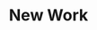 ---
title: New Work
description_markdown: >-
  Selected work available now.&nbsp;


  Open thumbnails for expanded view and details.


  &nbsp;If you would like further information please see the [Contact](/contact)
  page.


  &nbsp;
_gallery_date: 2016-05-01 00:00:00
permalink: /gallery/new-work/
main_image_path: /uploads/img-6263-1.jpg
images:
  - image_path: /uploads/img-6233.jpg
    image_title: DR/B5 Terra-sigillata Bowl Form
    image_description: |-
      DR/B5 Terra-sigillata Bowl with mottled interior. Height: 14.5 cm
      Price: £600.00
  - image_path: /uploads/img-6234.jpg
    image_title: DR/B5 View 2
    image_description: DR/B5 View 2
  - image_path: /uploads/img-6247.jpg
    image_title: DR/B4 Terra-sigillata Balancing bowl
    image_description: >-
      DR/B4  Terra-sigillata balancing bowl, mottled interior. Height: 12 cm.
      Price GBP: £400.00
  - image_path: /uploads/img-6250.jpg
    image_title: DR/B4  View 2
    image_description: DR/B4 View 2
  - image_path: /uploads/img-6242.jpg
    image_title: DR/B2 Terra-sigillata Bowl Form
    image_description: >-
      DR/B2 Terra-sigillata Bowl, mottled interior. Height: 12 cm. Price in GBP:
      £600.00
  - image_path: /uploads/img-6245.jpg
    image_title: DR/B2 View 2
    image_description: DR/B2 View 2
  - image_path: /uploads/img-6231.jpg
    image_title: DR/B1 Terra-sigillata Bowl.
    image_description: >-
      DR/B1 Terra-sigillata Bowl, mottled interior. Leaf shape repeated on
      reverse side.  Height: 13 cm. Price in GBP: £550.00
  - image_path: /uploads/img-6230.jpg
    image_title: DR/B1 View 2
    image_description: DR/B1. View 2.
  - image_path: /uploads/img-6263.jpg
    image_title: DR/B8 Terra-sigillata Vessel Form.
    image_description: >-
      DR/B8 Terra-sigillata Vessel Form with mottled interior. Height: 19 cm.
      Price in GBP: £ 1100.00
  - image_path: /uploads/img-6266.jpg
    image_title: DR/B8 View 2
    image_description: DR/B8 View 2
  - image_path: /uploads/img-5824-1.jpg
    image_title: DR/A6 View 2
    image_description: 'Terra-sigillata Bowl, view 2.'
  - image_path: /uploads/img-5821-2.jpg
    image_title: DR/A6 Terra-sigillata Bowl
    image_description: >-
      Terra-sigillata bowl with mottled interior. Height:   16 cm. Diameter: 19
      cm. 

      Price in GBP: £700.00
  - image_path: /uploads/img-5889.jpg
    image_title: DR/A7 Terra-sigillata Vessel Form
    image_description: |-
      Terra-sigillata vessel with mottled interior. 
      Height: 20 cm. Diameter at rim: 15 cm.
      Price in GBP:  £1200.00
  - image_path: /uploads/img-5888.jpg
    image_title: DR/A7 View 2
    image_description: 'Terra-sigillata Vessel: DR/A7 View 2'
  - image_path: /uploads/img-5890.jpg
    image_title: DR/A7  View 3
    image_description: Terra-sigillata Vessel Form DR/A7 View 3
  - image_path: /uploads/img-5891.jpg
    image_title: DR/A7 View 4
    image_description: Terra-sigillata Vessel Form DR/A7 view 4
  - image_path: /uploads/img-5832.jpg
    image_title: DR/A8 Terra-sigillata vessel Form
    image_description: >-
      Terra-sigillata vessel form with mottled interior. Height: 16 cm.  Price
      in GBP: £500.00
  - image_path: /uploads/img-5833-2.jpg
    image_title: DR/A8 View 2
    image_description: DR/A8 View 2
  - image_path: /uploads/img-5743.jpg
    image_title: DR/A2  Dark Terra-sigillata Bowl 'Winding Line'
    image_description: >-
      Dark Terra-sigillata Bowl.  'Winding Line'.  Mottled interior. Height:
      18.5 cm. 

      Price in GBP: £1400.00.
  - image_path: /uploads/img-5744.jpg
    image_title: DR/A2 Dark Terra-sigillata Bowl
    image_description: Dark Terra-sigillata Bowl Form. View 2
  - image_path: /uploads/drn16-3.jpg
    image_title: DR/N16 Dark Bowl
    image_description: |-
      Dark terra-sigillata Bowl. Height: 14 cm
      Price: £600.00
  - image_path: /uploads/drn16-4.jpg
    image_title: DR/N16  Dark Bowl View 2
    image_description: |-
      Dark terra-sigillata Bowl. 
      Height: 14 cm
      Price: £600.00
  - image_path: /uploads/img-5781-1.jpg
    image_title: DR/S3 Terra-sigillata Vessel
    image_description: |-
      Terra-sigillata Vessel. Height: 17.5 cm
      Price in GBP: £800.00
  - image_path: /uploads/img-5782-1.jpg
    image_title: DR/S3 Terra-sigillata Vessel
    image_description: Terra-sigillata Vessel. View 2
  - image_path: /uploads/img-5124.jpg
    image_title: DR/P10 Terra-sigillata Vessel
    image_description: >-
      Medium-Dark Terra-sigillata Vessel. Height: 22.5 cm. Price in GBP:
      £1500.00
  - image_path: /uploads/img-5750.jpg
    image_title: 'DR/A4  Deep Bowl  ''Sun, Moon and Stars'''
    image_description: >-
      Terra-sigillata Deep Bowl: 'Sun, Moon and Stars'. Mottled interior.
      Height: 22 cm.

      Diameter across the rim: 19.5 cm. Price in GBP: £2000.00
  - image_path: /uploads/img-5751.jpg
    image_title: 'DR/A4  ''Sun, Moon and Stars'' View 2'
    image_description: 'Terra-sigillata Deep Bowl. ''Sun, Moon and Stars''  View  2'
  - image_path: /uploads/img-5682.jpg
    image_title: DR/A5 Terra-sigillata Vessel Form. SOLD
    image_description:
  - image_path: /uploads/img-5778.jpg
    image_title: DR/A3 Balancing Form. SOLD
    image_description: >-
      Terra-sigillata Balancing Form sits on a wood and textile ring. Base to
      rim measurement without ring: 14 cm. Price in GBP: SOLD
  - image_path: /uploads/img-5784-1.jpg
    image_title: DR/S5 Terra-sigillata Vessel SOLD
    image_description: Terra-sigillata vessel View 2 SOLD
  - image_path: /uploads/img-5655.jpg
    image_title: DR/A1 Terra-sigillata Bowl.  SOLD
    image_description: >-
      Terra-sigillata Bowl Form 'Winding Line'.  Mottled interior. Height: 14
      cm.

      Price in GBP: SOLD
display_title: true
cols: 2
_options:
  image_path:
    width: '1200'
    height: '1200'
    resize_style: contain
    mime_type: image/jpeg
  main_image_path:
    width: '1200'
    height: '800'
    resize_style: contain
    mime_type: image/jpeg
_comments:
  title: Gallery title
  permalink: Be careful editing this
  main_image_path: Image used to represent your gallery
  images: Add and edit your gallery images here
  image_description: May only be used in the close up of an image
---